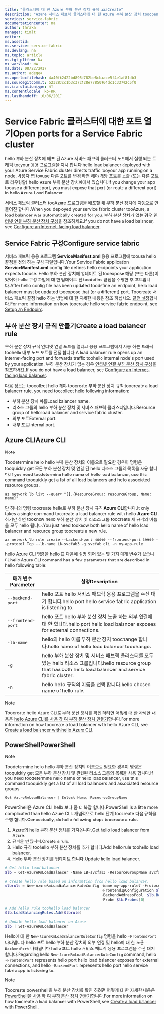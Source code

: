 ```yaml
---
title: "클러스터에 대 한 Azure 부하 분산 장치 규칙 aaaCreate"
description: "Azure 서비스 패브릭 클러스터에 대 한 Azure 부하 분산 장치 tooopen 포트를 구성 합니다."
services: service-fabric
documentationcenter: na
author: thraka
manager: timlt
editor: 
ms.assetid: 
ms.service: service-fabric
ms.devlang: na
ms.topic: article
ms.tgt_pltfrm: NA
ms.workload: NA
ms.date: 08/22/2017
ms.author: adegeo
ms.openlocfilehash: 4a40f62422bd895d782be8cbaace5f4e1af81db3
ms.sourcegitcommit: 523283cc1b3c37c428e77850964dc1c33742c5f0
ms.translationtype: MT
ms.contentlocale: ko-KR
ms.lasthandoff: 10/06/2017
---
```

# <a name="open-ports-for-a-service-fabric-cluster"></a><span data-ttu-id="5405e-103">Service Fabric 클러스터에 대한 포트 열기</span><span class="sxs-lookup"><span data-stu-id="5405e-103">Open ports for a Service Fabric cluster</span></span>

<span data-ttu-id="5405e-104">hello 부하 분산 장치에 배포 된 Azure 서비스 패브릭 클러스터 노드에서 실행 되는 트래픽 tooyour 응용 프로그램을 지시 합니다.</span><span class="sxs-lookup"><span data-stu-id="5405e-104">hello load balancer deployed with your Azure Service Fabric cluster directs traffic tooyour app running on a node.</span></span> <span data-ttu-id="5405e-105">사용자 앱 toouse 다른 포트를 변경 하면 해야 해당 포트를 노출 (또는 다른 포트로 라우팅할) hello Azure 부하 분산 장치에에서 있습니다.</span><span class="sxs-lookup"><span data-stu-id="5405e-105">If you change your app toouse a different port, you must expose that port (or route a different port) in hello Azure Load Balancer.</span></span>

<span data-ttu-id="5405e-106">서비스 패브릭 클러스터 tooAzure 프로그램을 배포할 때 부하 분산 장치에 자동으로 만들어진 합니다.</span><span class="sxs-lookup"><span data-stu-id="5405e-106">When you deployed your service fabric cluster tooAzure, a load balancer was automatically created for you.</span></span> <span data-ttu-id="5405e-107">부하 분산 장치가 없는 경우 [인터넷 연결 부하 분산 장치 구성](..\load-balancer\load-balancer-get-started-internet-portal.md)을 참조하세요.</span><span class="sxs-lookup"><span data-stu-id="5405e-107">If you do not have a load balancer, see [Configure an Internet-facing load balancer](..\load-balancer\load-balancer-get-started-internet-portal.md).</span></span>

## <a name="configure-service-fabric"></a><span data-ttu-id="5405e-108">Service Fabric 구성</span><span class="sxs-lookup"><span data-stu-id="5405e-108">Configure service fabric</span></span>

<span data-ttu-id="5405e-109">서비스 패브릭 응용 프로그램 **ServiceManifest.xml** 응용 프로그램에 toouse hello 끝점을 정의 하는 구성 파일입니다.</span><span class="sxs-lookup"><span data-stu-id="5405e-109">Your Service Fabric application **ServiceManifest.xml** config file defines hello endpoints your application expects toouse.</span></span> <span data-ttu-id="5405e-110">Hello 부하 분산 장치에 업데이트 된 tooexpose 해당 (또는 다른)이 있어야 hello 구성 파일에 대 한 업데이트 된 toodefine 끝점을 수행한 후 포트입니다.</span><span class="sxs-lookup"><span data-stu-id="5405e-110">After hello config file has been updated toodefine an endpoint, hello load balancer must be updated tooexpose that (or a different) port.</span></span> <span data-ttu-id="5405e-111">Toocreate 서비스 패브릭 끝점 hello 하는 방법에 대 한 자세한 내용은 참조 하십시오. [끝점 설정](service-fabric-service-manifest-resources.md)합니다.</span><span class="sxs-lookup"><span data-stu-id="5405e-111">For more information on how toocreate hello service fabric endpoint, see [Setup an Endpoint](service-fabric-service-manifest-resources.md).</span></span>

## <a name="create-a-load-balancer-rule"></a><span data-ttu-id="5405e-112">부하 분산 장치 규칙 만들기</span><span class="sxs-lookup"><span data-stu-id="5405e-112">Create a load balancer rule</span></span>

<span data-ttu-id="5405e-113">부하 분산 장치 규칙 인터넷 연결 포트를 열리고 응용 프로그램에서 사용 하는 트래픽 toohello 내부 노드 포트를 전달 합니다.</span><span class="sxs-lookup"><span data-stu-id="5405e-113">A load balancer rule opens up an internet-facing port and forwards traffic toohello internal node's port used by your application.</span></span> <span data-ttu-id="5405e-114">부하 분산 장치가 없는 경우 [인터넷 연결 부하 분산 장치 구성](..\load-balancer\load-balancer-get-started-internet-portal.md)을 참조하세요.</span><span class="sxs-lookup"><span data-stu-id="5405e-114">If you do not have a load balancer, see [Configure an Internet-facing load balancer](..\load-balancer\load-balancer-get-started-internet-portal.md).</span></span>

<span data-ttu-id="5405e-115">다음 정보는 toocollect hello 해야 toocreate 부하 분산 장치 규칙:</span><span class="sxs-lookup"><span data-stu-id="5405e-115">toocreate a load balancer rule, you need toocollect hello following information:</span></span>

- <span data-ttu-id="5405e-116">부하 분산 장치 이름</span><span class="sxs-lookup"><span data-stu-id="5405e-116">Load balancer name.</span></span>
- <span data-ttu-id="5405e-117">리소스 그룹의 hello 부하 분산 장치 및 서비스 패브릭 클러스터입니다.</span><span class="sxs-lookup"><span data-stu-id="5405e-117">Resource group of hello load balancer and service fabric cluster.</span></span>
- <span data-ttu-id="5405e-118">외부 포트</span><span class="sxs-lookup"><span data-stu-id="5405e-118">External port.</span></span>
- <span data-ttu-id="5405e-119">내부 포트</span><span class="sxs-lookup"><span data-stu-id="5405e-119">Internal port.</span></span>

## <a name="azure-cli"></a><span data-ttu-id="5405e-120">Azure CLI</span><span class="sxs-lookup"><span data-stu-id="5405e-120">Azure CLI</span></span>
>[!NOTE]
><span data-ttu-id="5405e-121">Toodetermine hello hello 부하 분산 장치의 이름으로 필요한 경우이 명령은 tooquickly get 모든 부하 분산 장치 및 연결 된 hello 리소스 그룹의 목록을 사용 합니다.</span><span class="sxs-lookup"><span data-stu-id="5405e-121">If you need toodetermine hello name of hello load balancer, use this command tooquickly get a list of all load balancers and hello associated resource groups.</span></span>
>
>`az network lb list --query "[].{ResourceGroup: resourceGroup, Name: name}"`
>

<span data-ttu-id="5405e-122">단 하나의 명령 toocreate hello로 부하 분산 장치 규칙 **Azure CLI**합니다.</span><span class="sxs-lookup"><span data-stu-id="5405e-122">It only takes a single command toocreate a load balancer rule with hello **Azure CLI**.</span></span> <span data-ttu-id="5405e-123">하기만 하면 tooknow hello 부하 분산 장치 및 리소스 그룹 toocreate 새 규칙의 이름을 모두 hello 됩니다.</span><span class="sxs-lookup"><span data-stu-id="5405e-123">You just need tooknow both hello name of hello load balancer and resource group toocreate a new rule.</span></span>

```azurecli
az network lb rule create --backend-port 40000 --frontend-port 39999 --protocol Tcp --lb-name LB-svcfab3 -g svcfab_cli -n my-app-rule
```

<span data-ttu-id="5405e-124">hello Azure CLI 명령을 hello 표 다음에 설명 되어 있는 몇 가지 매개 변수가 있습니다.</span><span class="sxs-lookup"><span data-stu-id="5405e-124">hello Azure CLI command has a few parameters that are described in hello following table:</span></span>

| <span data-ttu-id="5405e-125">매개 변수</span><span class="sxs-lookup"><span data-stu-id="5405e-125">Parameter</span></span> | <span data-ttu-id="5405e-126">설명</span><span class="sxs-lookup"><span data-stu-id="5405e-126">Description</span></span> |
| --------- | ----------- |
| `--backend-port`  | <span data-ttu-id="5405e-127">hello 포트 hello 서비스 패브릭 응용 프로그램을 수신 대기 합니다.</span><span class="sxs-lookup"><span data-stu-id="5405e-127">hello port hello service fabric application is listening to.</span></span> |
| `--frontend-port` | <span data-ttu-id="5405e-128">hello 포트 hello 부하 분산 장치 노출 하는 외부 연결에 대 한 합니다.</span><span class="sxs-lookup"><span data-stu-id="5405e-128">hello port hello load balancer exposes for external connections.</span></span> |
| `-lb-name` | <span data-ttu-id="5405e-129">hello의 hello 이름 부하 분산 장치 toochange 합니다.</span><span class="sxs-lookup"><span data-stu-id="5405e-129">hello name of hello load balancer toochange.</span></span> |
| `-g`       | <span data-ttu-id="5405e-130">hello 부하 분산 장치 및 서비스 패브릭 클러스터를 모두 있는 hello 리소스 그룹입니다.</span><span class="sxs-lookup"><span data-stu-id="5405e-130">hello resource group that has both hello load balancer and service fabric cluster.</span></span> |
| `-n`       | <span data-ttu-id="5405e-131">hello hello 규칙의 이름을 선택 합니다.</span><span class="sxs-lookup"><span data-stu-id="5405e-131">hello chosen name of hello rule.</span></span> |


>[!NOTE]
><span data-ttu-id="5405e-132">Toocreate hello Azure CLI로 부하 분산 장치를 확인 하려면 어떻게 대 한 자세한 내용은 [hello Azure CLI를 사용 하 여 부하 분산 장치 만들기](..\load-balancer\load-balancer-get-started-internet-arm-cli.md)합니다.</span><span class="sxs-lookup"><span data-stu-id="5405e-132">For more information on how toocreate a load balancer with hello Azure CLI, see [Create a load balancer with hello Azure CLI](..\load-balancer\load-balancer-get-started-internet-arm-cli.md).</span></span>

## <a name="powershell"></a><span data-ttu-id="5405e-133">PowerShell</span><span class="sxs-lookup"><span data-stu-id="5405e-133">PowerShell</span></span>

>[!NOTE]
><span data-ttu-id="5405e-134">Toodetermine hello hello 부하 분산 장치의 이름으로 필요한 경우이 명령은 tooquickly get 모든 부하 분산 장치 및 관련된 리소스 그룹의 목록을 사용 합니다.</span><span class="sxs-lookup"><span data-stu-id="5405e-134">If you need toodetermine hello name of hello load balancer, use this command tooquickly get a list of all load balancers and associated resource groups.</span></span>
>
>`Get-AzureRmLoadBalancer | Select Name, ResourceGroupName`

<span data-ttu-id="5405e-135">PowerShell은 Azure CLI hello 보다 좀 더 복잡 합니다.</span><span class="sxs-lookup"><span data-stu-id="5405e-135">PowerShell is a little more complicated than hello Azure CLI.</span></span> <span data-ttu-id="5405e-136">개념적으로 hello 단계 toocreate 다음 규칙을 수행 합니다.</span><span class="sxs-lookup"><span data-stu-id="5405e-136">Conceptually, do hello following steps toocreate a rule.</span></span>

1. <span data-ttu-id="5405e-137">Azure의 hello 부하 분산 장치를 가져옵니다.</span><span class="sxs-lookup"><span data-stu-id="5405e-137">Get hello load balancer from Azure.</span></span>
2. <span data-ttu-id="5405e-138">규칙을 만듭니다.</span><span class="sxs-lookup"><span data-stu-id="5405e-138">Create a rule.</span></span>
3. <span data-ttu-id="5405e-139">Hello 규칙 toohello 부하 분산 장치를 추가 합니다.</span><span class="sxs-lookup"><span data-stu-id="5405e-139">Add hello rule toohello load balancer.</span></span>
4. <span data-ttu-id="5405e-140">Hello 부하 분산 장치를 업데이트 합니다.</span><span class="sxs-lookup"><span data-stu-id="5405e-140">Update hello load balancer.</span></span>

```powershell
# Get hello load balancer
$lb = Get-AzureRmLoadBalancer -Name LB-svcfab3 -ResourceGroupName svcfab_cli

# Create hello rule based on information from hello load balancer.
$lbrule = New-AzureRmLoadBalancerRuleConfig -Name my-app-rule7 -Protocol Tcp -FrontendPort 39990 -BackendPort 40009 `
                                            -FrontendIpConfiguration $lb.FrontendIpConfigurations[0] `
                                            -BackendAddressPool  $lb.BackendAddressPools[0] `
                                            -Probe $lb.Probes[0]

# Add hello rule toohello load balancer
$lb.LoadBalancingRules.Add($lbrule)

# Update hello load balancer on Azure
$lb | Set-AzureRmLoadBalancer
```

<span data-ttu-id="5405e-141">Hello에 대 한 `New-AzureRmLoadBalancerRuleConfig` 명령을 hello `-FrontendPort` 나타냅니다 hello 포트 hello 부하 분산 장치의 외부 연결 및 hello에 대 한 노출 `-BackendPort` 나타냅니다 hello 포트 hello 서비스 패브릭 응용 프로그램을 수신 대기 합니다.</span><span class="sxs-lookup"><span data-stu-id="5405e-141">Regarding hello `New-AzureRmLoadBalancerRuleConfig` command, hello `-FrontendPort` represents hello port hello load balancer exposes for external connections, and hello `-BackendPort` represents hello port hello service fabric app is listening to.</span></span>

>[!NOTE]
><span data-ttu-id="5405e-142">Toocreate powershell을 부하 분산 장치를 확인 하려면 어떻게 대 한 자세한 내용은 [PowerShell을 사용 하 여 부하 분산 장치 만들기](..\load-balancer\load-balancer-get-started-internet-arm-ps.md)합니다.</span><span class="sxs-lookup"><span data-stu-id="5405e-142">For more information on how toocreate a load balancer with PowerShell, see [Create a load balancer with PowerShell](..\load-balancer\load-balancer-get-started-internet-arm-ps.md).</span></span>

